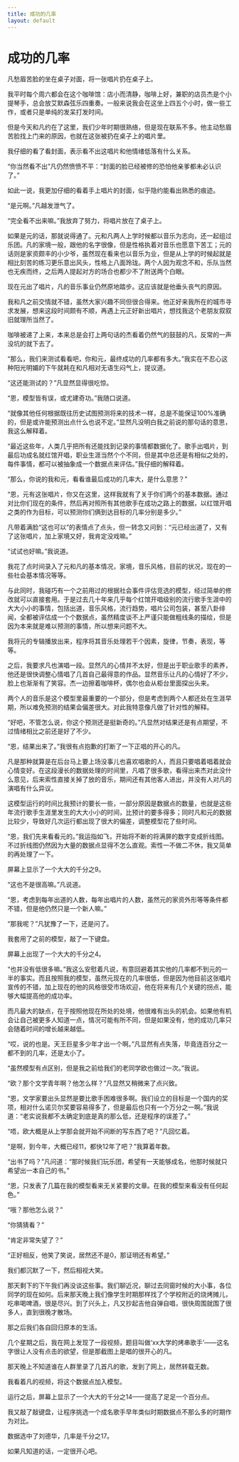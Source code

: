 ```yaml
---
title: 成功的几率
layout: default
---
```


# 成功的几率

凡愁眉苦脸的坐在桌子对面，将一张唱片扔在桌子上。

我平时每个周六都会在这个咖啡馆：店小而清静，咖啡上好，兼职的店员杰是个小提琴手，总会放艾默森弦乐四重奏。一般来说我会在这坐上四五个小时，做一些工作，或者只是单纯的发呆打发时间。

但是今天和凡约在了这里，我们少年时期很熟络，但是现在联系不多。他主动愁眉苦脸找上门来的原因，也就在这张被扔在桌子上的唱片里。

我仔细的看了看封面，表示看不出这唱片和他情绪低落有什么关系。

“你当然看不出”凡仍然愤愤不平：“封面的脸已经被修的恐怕他亲爹都未必认识了。”

如此一说，我更加仔细的看着手上唱片的封面，似乎隐约能看出熟悉的痕迹。

“是元啊。”凡越发泄气了。

“完全看不出来嘛。”我放弃了努力，将唱片放在了桌子上。

如果是元的话，那就说得通了。元和凡两人上学时候都以音乐为志向，还一起组过乐团。凡的家境一般，跟他的名字很像，但是性格执着对音乐也愿意下苦工；元的话则是家资颇丰的小少爷，虽然现在看来也以音乐为业，但是从上学的时候起就是相比刻苦的练习更乐意出风头，性格上八面玲珑。两个人因为观念不和，乐队当然也无疾而终，之后两人提起对方的场合也都少不了附送两个白眼。

现在元出了唱片，凡的音乐事业仍然原地踏步。这应该就是他垂头丧气的原因。

我和凡之前交情就不错，虽然大家兴趣不同但很合得来。他正好来我所在的城市寻求发展，想来这段时间颇有不顺，再遇上元正好新出唱片，想找我这个老朋友叙叙旧就理所当然了。


咖啡被递了上来，本来总是会打上两句话的杰看着仍然气的鼓鼓的凡，反常的一声没坑的就下去了。

“那么，我们来测试看看吧，你和元，最终成功的几率都有多大。”我实在不忍心这种阳光明媚的下午就耗在和凡相对无语生闷气上，提议道。

“这还能测试的？”凡显然显得很吃惊。

“恩，模型皆有误，或尤建奇功。”我随口说道。

“就像其他任何根据既往历史试图预测将来的技术一样，总是不能保证100%准确的，但是或许能预测出点什么也说不定。”显然凡没明白我之前说的那句话的意思，我这么解释着。

“最近这些年，人类几乎把所有还能找到记录的事情都数据化了。歌手出唱片，到最后功成名就红馆开唱，职业生涯当然个个不同，但是其中总还是有相似之处的，每件事情，都可以被抽象成一个数据点来评估。”我仔细的解释着。

“那么，你说的我和元，看看谁最后成功的几率大，是什么意思？”

“恩，元有这张唱片，你又在这里，这样我就有了关于你们两个的基本数据。通过对比你们现在的条件，然后再对照所有其他歌手在成功之路上的数据，以红馆开唱之类的作为目标，可以预测你们俩到达目标的几率分别是多少。”

凡带着满脸“这也可以”的表情点了点头，但一转念又问到：“元已经出道了，又有了这张唱片，加上家境又好，我肯定没戏嘛。”

“试试也好嘛。”我说道。


我花了点时间录入了元和凡的基本情况，家境，音乐风格，目前的状况，现在的一些社会基本情况等等。

与此同时，我碰巧有一个之前用过的根据社会事件评估竞选的模型，经过简单的修改就可以直接套用。于是过去几十年来几乎每个红馆开唱级别的流行歌手生涯中的大大小小的事情，包括出道，音乐风格，流行趋势，唱片公司包装，甚至八卦绯闻，全都被评估成一个个数据点，虽然精度谈不上严谨只能做粗线条的描绘，但是因为本来就是难以预测的事情，所以想来问题不大。

我将元的专辑播放出来，程序将其音乐处理若干个因素，旋律，节奏，表现，等等。

之后，我要求凡也演唱一段。显然凡的心情并不太好，但是出于职业歌手的素养，他还是很快调整心情唱了几首自己最得意的作品。显然音乐让凡的心情好了不少，脸上也渐渐有了笑容。杰一边擦着咖啡杯，偶尔也会从柜台里面探出头来。

两个人的音乐是这个模型里最重要的一个部分，但是考虑到两个人都还处在生涯早期，所以难免预测的结果会偏差很大。对此我特意像凡做了针对性的解释。

“好吧，不管怎么说，你这个预测还是挺新奇的。”凡显然对结果还是有点期望，不过情绪相比之前还是好了不少。


“恩，结果出来了。”我很有点抱歉的打断了一下正唱的开心的凡。

凡是那种就算是在后台马上要上场没事儿也喜欢唱歌的人，而且只要唱着唱着就会心情变好。在这段漫长的数据处理的时间里，凡唱了很多歌，看得出来杰对此没什么意见，后来索性直接关掉了放的音乐，期间还有其他客人进出，并没有人对凡的演唱有什么异议。

这模型运行的时间比我预计的要长一些，一部分原因是数据点的数量，也就是这些年流行歌手生涯里发生的大大小小的时间，比预计的要多得多；同时凡和元的数据比较少，导致好几次运行都出现了很大的偏差，调整模型花了些时间。

“恩，我们先来看看元的。”我运指如飞，开始将不断的将满屏的数字变成折线图。不过折线图仍然因为大量的数据点显得不怎么直观。索性一不做二不休，我又简单的再处理了一下。

屏幕上显示了一个大大的千分之9。

“这也不是很高嘛。”凡说道。

“恩，考虑到每年出道的人数，每年出唱片的人数，虽然元的家资外形等等条件都不错，但是他仍然只是一个新人嘛。”

“那我呢？”凡犹豫了一下，还是问了。

我套用了之前的模型，敲了一下键盘。

屏幕上出现了一个大大的千分之4。

“也并没有低很多嘛。”我这么安慰着凡说，有意回避着其实他的几率都不到元的一半的事实。而且按照我的模型，虽然元现在的几率很低，但是因为他目前这张唱片宣传的不错，加上现在的他的风格很受市场欢迎，他在将来有几个关键的拐点，能够大幅提高他的成功率。

而凡最大的缺点，在于按照他现在所处的处境，他很难有出头的机会。如果他有机会让自己被更多人知道一点，情况可能有所不同，但是如果没有，他的成功几率只会随着时间的增长越来越低。

“哎，说的也是。天王巨星多少年才出一个啊。”凡显然有点失落，毕竟连百分之一都不到的几率，还是太小了。

“虽然模型有点区别，但是我之前给我们的老同学欧也做过一次。”我说。

“欧？那个文学青年啊？他怎么样？”凡显然又稍微来了点兴致。

“恩，文学家要出头显然是要比歌手困难很多啊。我们设立的目标是一个国内的奖项，相对什么诺贝尔奖要容易得多了，但是最后也只有一个万分之一啊。”我说道：“老实说我都不太确定到底是真的那么低，还是程序的误差了。”

“唔，欧大概是从上学那会就开始不间断的写东西了吧？”凡回忆着。

“是啊，到今年，大概已经11，都快12年了吧？”我算着年数。

“出书了吗？”凡问道：“那时候我们玩乐团，希望有一天能够成名，他那时候就只希望出一本自己的书。”

“恩，只发表了几篇在我的模型看来无关紧要的文章。在我的模型来看没有任何起色。”

“哦？那他怎么说？”

“你猜猜看？”

“肯定非常失望了？”

“正好相反，他笑了笑说，居然还不是0，那证明还有希望。”

我们都沉默了一下，然后相视大笑。


那天剩下的下午我们再没谈这些事。我们聊近况，聊过去同窗时候的大小事，各位同学的现在如何。后来那天晚上我们像学生时期那样找了个学校附近的烧烤摊儿，吃串喝啤酒，很是尽兴。到了兴头上，凡又抄起吉他自弹自唱，很快周围就围了很多人，直到很晚才散场。

那之后我们各自回归原本的生活。

几个星期之后，我在网上发现了一段视频，题目叫做‘xx大学的烤串歌手’——这名字很让人没有点击的欲望，但是那截图上是唱的很开心的凡。

那天晚上不知道谁在人群里录了几首凡的歌，发到了网上，居然转载无数。


我看着凡的视频，将这个数据点加入模型。

运行之后，屏幕上显示了一个大大的千分之14——提高了足足一个百分点。

我又敲了敲键盘，让程序挑选一个成名歌手早年类似时期数据点不那么多的时期作为对比。

数据选中了刘德华，几率是千分之17。

如果凡知道的话，一定很开心吧。
